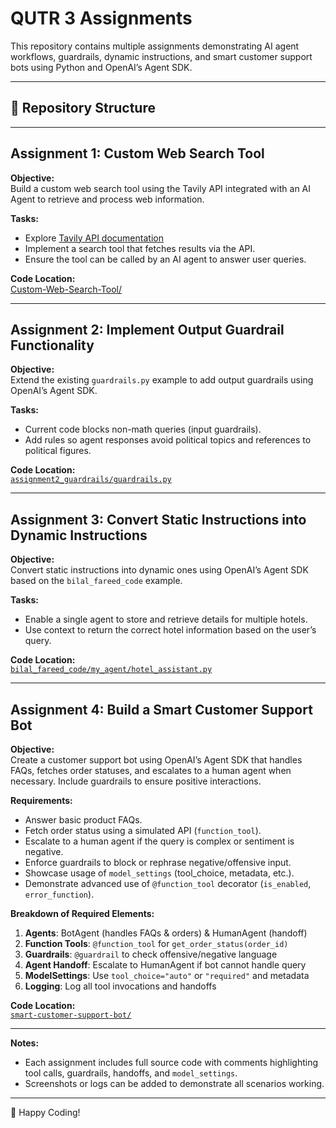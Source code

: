 # QUTR 3 Assignments

This repository contains multiple assignments demonstrating AI agent workflows, guardrails, dynamic instructions, and smart customer support bots using Python and OpenAI’s Agent SDK.

---

## 📁 Repository Structure

---

## **Assignment 1: Custom Web Search Tool**
**Objective:**  
Build a custom web search tool using the Tavily API integrated with an AI Agent to retrieve and process web information.

**Tasks:**
- Explore [Tavily API documentation](https://docs.tavily.com)  
- Implement a search tool that fetches results via the API.  
- Ensure the tool can be called by an AI agent to answer user queries.

**Code Location:**  
[Custom-Web-Search-Tool/](Custom-Web-Search-Tool/)


---

## **Assignment 2: Implement Output Guardrail Functionality**
**Objective:**  
Extend the existing `guardrails.py` example to add output guardrails using OpenAI’s Agent SDK.

**Tasks:**
- Current code blocks non-math queries (input guardrails).  
- Add rules so agent responses avoid political topics and references to political figures.

**Code Location:**  
[`assignment2_guardrails/guardrails.py`](assignment2_guardrails/guardrails.py)

---

## **Assignment 3: Convert Static Instructions into Dynamic Instructions**
**Objective:**  
Convert static instructions into dynamic ones using OpenAI’s Agent SDK based on the `bilal_fareed_code` example.

**Tasks:**
- Enable a single agent to store and retrieve details for multiple hotels.  
- Use context to return the correct hotel information based on the user’s query.

**Code Location:**  
[`bilal_fareed_code/my_agent/hotel_assistant.py`](bilal_fareed_code/my_agent/hotel_assistant.py)

---

## **Assignment 4: Build a Smart Customer Support Bot**
**Objective:**  
Create a customer support bot using OpenAI’s Agent SDK that handles FAQs, fetches order statuses, and escalates to a human agent when necessary. Include guardrails to ensure positive interactions.

**Requirements:**
- Answer basic product FAQs.  
- Fetch order status using a simulated API (`function_tool`).  
- Escalate to a human agent if the query is complex or sentiment is negative.  
- Enforce guardrails to block or rephrase negative/offensive input.  
- Showcase usage of `model_settings` (tool_choice, metadata, etc.).  
- Demonstrate advanced use of `@function_tool` decorator (`is_enabled`, `error_function`).

**Breakdown of Required Elements:**
1. **Agents**: BotAgent (handles FAQs & orders) & HumanAgent (handoff)  
2. **Function Tools**: `@function_tool` for `get_order_status(order_id)`  
3. **Guardrails**: `@guardrail` to check offensive/negative language  
4. **Agent Handoff**: Escalate to HumanAgent if bot cannot handle query  
5. **ModelSettings**: Use `tool_choice="auto"` or `"required"` and metadata  
6. **Logging**: Log all tool invocations and handoffs

**Code Location:**  
[`smart-customer-support-bot/`](smart-customer-support-bot/)

---

**Notes:**  
- Each assignment includes full source code with comments highlighting tool calls, guardrails, handoffs, and `model_settings`.  
- Screenshots or logs can be added to demonstrate all scenarios working.  

---

🚀 Happy Coding!
